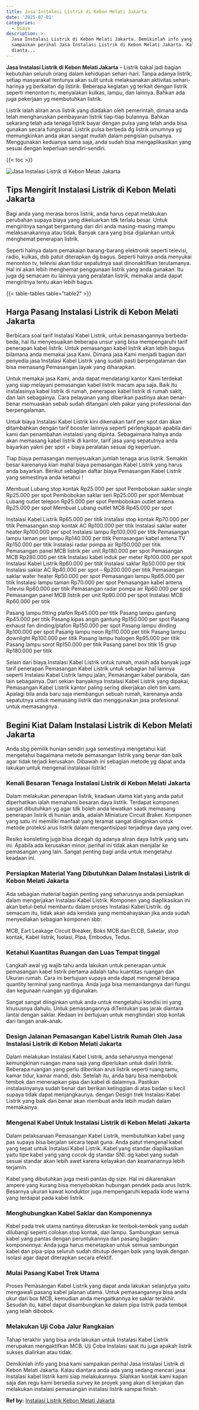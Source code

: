 ```yaml
---
title: Jasa Instalasi Listrik di Kebon Melati Jakarta
date: '2025-07-01'
categories:
  - biaya
description: >-
  Jasa Instalasi Listrik di Kebon Melati Jakarta. Demikinlah info yang bisa kami
  sampaikan perihal Jasa Instalasi Listrik di Kebon Melati Jakarta. Kalau
  dianta...
---
```


**Jasa Instalasi Listrik di Kebon Melati Jakarta** – Listrik bakal jadi bagian kebutuhan seluruh orang dalam kehidupan sehari-hari. Tanpa adanya listrik, setiap masyarakat tentunya akan sulit untuk melaksanakan aktivitas sehari-harinya yg berkaitan dg listirik. Beberapa kegiatan yg terkait dengan listrik seperti menonton tv, menyalakan kulkas, lampu, dan lainnya. Bahkan ada juga pekerjaan yg membutuhkan listrik.

Listrik ialah aliran arus listrik yang diadakan oleh pemerintah, dimana anda telah mengharuskan pembayaran listrik tiap-tiap bulannya. Bahkan sekarang telah ada tenaga listrik bayar dengan pulsa yang telah anda bisa gunakan secara fungsional. Listrik pulsa berbeda dg listrik umumnya yg memungkinkan anda akan sangat mudah dalam pengisian pulsanya. Menggunakan keduanya sama saja, anda sudah bisa mengaplikasikan yang sesuai dengan keperluan sendiri-sendiri.

{{< toc >}}

![Jasa Instalasi Listrik di Kebon Melati Jakarta](/images/instalasi-listrik-murah03.png)

## Tips Mengirit Instalasi Listrik di Kebon Melati Jakarta

Bagi anda yang merasa boros listrik, anda harus cepat melakukan perubahan supaya biaya yang dikeluarkan tdk terlalu besar. Untuk mengiritnya sangat bergantung dari diri anda masing-masing mampu melaksanakannya atau tidak. Banyak cara yang bisa dijalankan untuk menghemat penerapan listrik.

Seperti halnya dalam pemakaian barang-barang elektronik seperti televisi, radio, kulkas, dsb patut diterapkan dg bagus. Seperti halnya anda menyukai menonton tv, televisi akan tidur sepatutnya saat dinonaktifkan terutamanya. Hal ini akan lebih menghemat penggunaan listrik yang anda gunakan. Itu juga dg semacam itu lainnya yang peralatan listrik, memakai anda dapat mengiritnya tentu akan lebih bagus.

{{< table-tables table="table2" >}}

## Harga Pasang Instalasi Listrik di Kebon Melati Jakarta

Berbicara soal tarif Instalasi Kabel Listrik, untuk pemasangannya berbeda-beda, hal itu menyesuaikan beberapa unsur yang bisa mempengaruhi tarif penerapan kabel listrik. Untuk pemasangan kabel listrik akan lebih bagus bilamana anda memakai jasa Kami. Dimana jasa Kami menjadi bagian dari penyedia jasa Instalasi Kabel Listrik yang sudah pasti berpengalaman dan bisa memasang Pemasangan layak yang diharapkan.

Untuk memakai jasa Kami, anda dapat mendatangi kantor Kami terdekat yang siap melayani pemasangan kabel listrik macam apa saja. Baik itu instalasinya kabel listrik di rumah, penerapan kabel listrik di rumah sakit, dan lain sebagainya. Cara pelayanan yang diberikan pastinya akan benar-benar memuaskan sebab sudah ditangani oleh pakar yang professional dan berpengalaman.

Untuk biaya Instalasi Kabel Listrik kini dikenakan tarif per spot dan akan ditambahkan dengan tarif booster lainnya seperti perlengkapan apabila dari kami dan penambahan instalasi yang dipinta. Sebagaimana halnya anda akan memasang kabel listrik di kantor, tarif jasa yang sepatutnya anda bayarkan yakni per spot + biaya peralatan sesuai dg keperluan.

Tiap biaya pemasangan menyesuaikan jumlah tenaga arus listrik. Semakin besar karenanya kian mahal biaya pemasangan Kabel Listrik yang harus anda bayarkan. Berikut sebagian daftar biaya Pemasangan Kabel Listrik yang semestinya anda ketahui !

Membuat Lubang stop kontak Rp25.000 per spot Pembobokan saklar single Rp25.000 per spot Pembobokan saklar seri Rp25.000 per spot Membuat Lubang outlet telepon Rp25.000 per spot Pembobokan outlet antena Rp25.000 per spot Membuat Lubang outlet MCB Rp45.000 per spot

Instalasi Kabel Listrik Rp65.000 per titik Instalasi stop kontak Rp70.000 per titik Pemasangan stop kontak AC Rp100.000 per titik Instalasi saklar water heater Rp100.000 per spot Instalasi lampu Rp100.000 per titik Pemasangan lampu taman per lampu Rp140.000 per titik Pemasangan kabel antena TV Rp150.000 per titik Instalasi radar pompa air Rp150.000 per titik Pemasangan panel MCB listrik per unit Rp180.000 per spot Pemasangan MCB Rp280.000 per titik Instalasi kabel induk per meter Rp100.000 per spot Instalasi Kabel Listrik Rp60.000 per titik Instalasi saklar Rp50.000 per titik Instalasi saklar AC Rp40.000 per spot – Rp200.000 per titik Pemasangan saklar water heater Rp50.000 per spot Pemasangan lampu Rp65.000 per titik Instalasi lampu taman Rp70.000 per spot Pemasangan kabel antena Televisi Rp60.000 per titik Pemasangan radar pompa air Rp60.000 per spot Pemasangan panel MCB listrik per unit Rp90.000 per spot Instalasi MCB Rp60.000 per titik

Pasang lampu fitting plafon Rp45.000 per titik Pasang lampu gantung Rp45.000 per titik Pasang kipas angin gantung Rp150.000 per spot Pasang exhaust fan dinding/plafon Rp150.000 per spot Pasang lampu dinding Rp100.000 per spot Pasang lampu neon Rp110.000 per titik Pasang lampu downlight Rp100.000 per titik Pasang lampu halogen Rp95.000 per titik Pasang lampu sorot Rp150.000 per titik Pasang panel box titik 15 grup Rp180.000 per titik

Selain dari biaya Instalasi Kabel Listrik untuk rumah, masih ada banyak juga tarif penerapan Pemasangan Kabel Listrik untuk sebagian hal lainnya seperti Instalasi Kabel Listrik lampu jalan, Pemasangan kabel parabola, dan lain sebagainya. Dari sekian banyaknya Instalasi Kabel Listrik yang dipakai, Pemasangan Kabel Listrik kantor paling sering dikerjakan oleh tim kami. Apalagi bila anda baru saja membangun sebuah rumah, karenanya anda sepatutnya untuk memasang listrik dan menggunakan jasa profesional untuk memasangnya.

## Begini Kiat Dalam Instalasi Listrik di Kebon Melati Jakarta


Anda sbg pemilik hunian sendiri juga semestinya mengetahui kiat mengetahui bagaimana metode pemasangan listrik yang benar dan baik agar tidak terjadi kerusakan. Dibawah ini sebagian metode yg dapat anda lakukan untuk mengenal instalasai listrik!

### Kenali Besaran Tenaga Instalasi Listrik di Kebon Melati Jakarta

Dalam melakukan penerapan listrik, keadaan utama kiat yang anda patut diperhatikan ialah memahami besaran daya listrik. Terdapat komponen sangat dibutuhkan yg agar tdk boleh anda lewatkan saatk memasang penerapan listrik di hunian anda, adalah Miniature Circuit Braker. Komponen yang satu ini memiliki manfaat yang teramat sangat diinginkan untuk metode proteksi arus listrik dalam mengantisipasi terjadinya daya yang over.

Resiko konsleting juga bisa dicegah dg adanya aliran daya listrik yang satu ini. Apabila ada kerusakan minor, perihal ini tidak akan menjalar ke pemasangan yang lain. Sangat penting bagi anda untuk mengetahui keadaan ini.

### Persiapkan Material Yang Dibutuhkan Dalam Instalasi Listrik di Kebon Melati Jakarta

Ada sebagian material bagian penting yang seharusnya anda persiapkan dalam mengerjakan Instalasi Kabel Listrik. Komponen yang diaplikasikan ini akan betul-betul membantu dalam proses Instalasi Kabel Listrik. dg semacam itu, tidak akan ada kendala yang membahayakan jika anda sudah menyediakan sebagian komponen sbb:

MCB, Eart Leakage Circuit Breaker, Boks MCB dan ELCB, Sakelar, stop kontak, Kabel listrik, Isolasi, Pipa, Embodus, Tedus.

### Ketahui Kuantitas Ruangan dan Luas Tempat tinggal

Langkah awal yg wajib tahu anda lakukan untuk penerapan untuk pemasangan kabel listrik pertama adalah tahu kuantitas ruangan dan Ukuran rumah. Cara ini bertujuan supaya anda dapat mengenal berapa quantity terminal yang nantinya. Anda juga bisa memandangnya dari fungsi dan kegunaan ruangan yg digunakan.

Sangat sangat diinginkan untuk anda untuk mengetahui kondisi ini yang khususnya dahulu. Untuk pemasangannya diTentukan pas jarak diantara lantai dengan saklar. Kedaan ini bertujuan untuk menghindari stop kontak dari tangan anak-anak.

### Design Jalanan Pemasangan Kabel Listrik Rumah Oleh Jasa Instalasi Listrik di Kebon Melati Jakarta

Dalam melakukan Instalasi Kabel Listrik, anda seharusnya mengenal kemungkinan ruangan mana saja yang diperlukan untuk dialiri listrik. Beberapa ruangan yang perlu diberikan arus listrik seperti ruang tamu, kamar tidur, kamar mandi, dsb. Setelah itu, anda baru bisa membobok tembok dan menerapkan pipa dan kabel di dalamnya. Pastikan instalasinyanya sudah benar dan berikan ketinggian di atas badan si kecil supaya tidak dapat menjangkaunya. dengan Design trek Instalasi Kabel Listrik yang baik dan benar akan membuat anda lebih mudah dalam memakainya.

### Mengenal Kabel Untuk Instalasi Listrik di Kebon Melati Jakarta

Dalam pelaksanaan Pemasangan Kabel Listrik, membutuhkan kabel yang pas supaya bisa berjalan secara tepat guna. Anda patut mengenal kabel yang tepat untuk Instalasi Kabel Listrik. Kabel yang standar diaplikasikan yaitu tipe kabel yang yang cocok dg standar SNI. dg kabel yang sudah sesuai standar akan lebih awet karena kelayakan dan keamanannya lebih terjamin.

Kabel yang dibutuhkan juga mesti pantas dg size. Hal ini dikarenakan ampere yang kurang bisa menyebabkan hubungan pendek pada arus listrik. Besarnya ukuran kawat konduktor juga mempengaruhi kepada kode warna yang terdapat pada kabel listrik.

### Menghubungkan Kabel Saklar dan Komponennya

Kabel pada trek utama nantinya diteruskan ke tembok-tembok yang sudah dilubangi seperti colokan stop kontak, dan lampu. Sambungkan semua kabel yang pantas dengan peruntukannya dan pasang bagian-komponennya. Anda juga harus menetapkan untuk semua sambungan kabel dan pipa-pipa seluruh sudah ditutup dengan baik yang layak dengan isolasi agar dapat diterapkan secara efektif.

### Mulai Pasang Kabel Trek Utama

Proses Pemasangan Kabel Listrik yang dapat anda lakukan selanjutya yaitu mengawali pasang kabel jalanan utama. Untuk pemasangannya bisa anda ukur dari box MCB, kemudian anda mengaitkannya ke saklar terakhir. Sesudah itu, kabel dapat disambungkan ke dalam pipa listrik pada tembok yang telah dibobok.

### Melakukan Uji Coba Jalur Rangkaian

Tahap terakhir yang bisa anda lakukan untuk Instalasi Kabel Listrik merupakan mengaktifkan MCB. Uji Coba Instalasi saat itu juga apakah listrik sukses dialirkan atau tidak.

Demikinlah info yang bisa kami sampaikan perihal Jasa Instalasi Listrik di Kebon Melati Jakarta. Kalau diantara anda ada yang sedang mencari jasa Instalasi kabel listrik kami siap melakukannya. Silahkan kontak kami kapan saja dan regu kami bersedia survey ke proyek yang akan di kerjakan dan melakukan instalasi pemasangan instalasi listrik sampai finish.

**Ref by:** [Instalasi Listrik Kebon Melati Jakarta](https://id.wikipedia.org/wiki/Instalasi)
